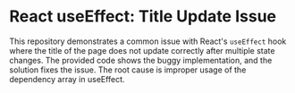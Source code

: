 # React useEffect: Title Update Issue

This repository demonstrates a common issue with React's `useEffect` hook where the title of the page does not update correctly after multiple state changes. The provided code shows the buggy implementation, and the solution fixes the issue.  The root cause is improper usage of the dependency array in useEffect.